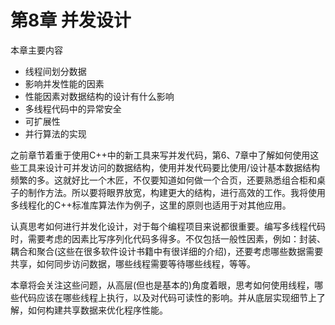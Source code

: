 # 第8章 并发设计

本章主要内容

- 线程间划分数据
- 影响并发性能的因素
- 性能因素对数据结构的设计有什么影响
- 多线程代码中的异常安全
- 可扩展性
- 并行算法的实现

之前章节着重于使用C++中的新工具来写并发代码，第6、7章中了解如何使用这些工具来设计可并发访问的数据结构，使用并发代码要比使用/设计基本数据结构频繁的多。这就好比一个木匠，不仅要知道如何做一个合页，还要熟悉组合柜和桌子的制作方法。所以要将眼界放宽，构建更大的结构，进行高效的工作。我将使用多线程化的C++标准库算法作为例子，这里的原则也适用于对其他应用。

认真思考如何进行并发化设计，对于每个编程项目来说都很重要。编写多线程代码时，需要考虑的因素比写序列化代码多得多。不仅包括一般性因素，例如：封装、耦合和聚合(这些在很多软件设计书籍中有很详细的介绍)，还要考虑哪些数据需要共享，如何同步访问数据，哪些线程需要等待哪些线程，等等。

本章将会关注这些问题，从高层(但也是基本的)角度着眼，思考如何使用线程，哪些代码应该在哪些线程上执行，以及对代码可读性的影响。并从底层实现细节上了解，如何构建共享数据来优化程序性能。
